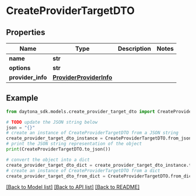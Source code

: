 # CreateProviderTargetDTO


## Properties

Name | Type | Description | Notes
------------ | ------------- | ------------- | -------------
**name** | **str** |  | 
**options** | **str** |  | 
**provider_info** | [**ProviderProviderInfo**](ProviderProviderInfo.md) |  | 

## Example

```python
from daytona_sdk.models.create_provider_target_dto import CreateProviderTargetDTO

# TODO update the JSON string below
json = "{}"
# create an instance of CreateProviderTargetDTO from a JSON string
create_provider_target_dto_instance = CreateProviderTargetDTO.from_json(json)
# print the JSON string representation of the object
print(CreateProviderTargetDTO.to_json())

# convert the object into a dict
create_provider_target_dto_dict = create_provider_target_dto_instance.to_dict()
# create an instance of CreateProviderTargetDTO from a dict
create_provider_target_dto_from_dict = CreateProviderTargetDTO.from_dict(create_provider_target_dto_dict)
```
[[Back to Model list]](../README.md#documentation-for-models) [[Back to API list]](../README.md#documentation-for-api-endpoints) [[Back to README]](../README.md)


